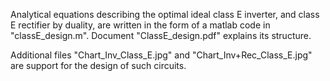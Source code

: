 Analytical equations describing the optimal ideal class E inverter, and class E rectifier by duality, are written in the form of a matlab code in "classE_design.m".
Document "ClassE_design.pdf" explains its structure.

Additional files "Chart_Inv_Class_E.jpg" and "Chart_Inv+Rec_Class_E.jpg" are support for the design of such circuits.
